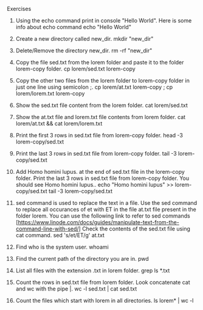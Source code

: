 Exercises
1. Using the echo command print in console "Hello World". Here is some info about echo command
echo "Hello World"


2. Create a new directory called new_dir.
mkdir "new_dir"


3. Delete/Remove the directory new_dir.
rm -rf "new_dir"


4. Copy the file sed.txt from the lorem folder and paste it to the folder lorem-copy folder.
cp lorem/sed.txt lorem-copy


5. Copy the other two files from the lorem folder to lorem-copy folder in just one line using semicolon ;.
cp lorem/at.txt lorem-copy ; cp lorem/lorem.txt lorem-copy


6. Show the sed.txt file content from the lorem folder.
cat lorem/sed.txt


7. Show the at.txt file and lorem.txt file contents from lorem folder.
cat lorem/at.txt && cat lorem/lorem.txt 


8. Print the first 3 rows in sed.txt file from lorem-copy folder.
head -3 lorem-copy/sed.txt

9. Print the last 3 rows in sed.txt file from lorem-copy folder.
tail -3 lorem-copy/sed.txt

10. Add Homo homini lupus. at the end of sed.txt file in the lorem-copy folder. Print the last 3 rows in sed.txt file from lorem-copy folder. You should see Homo homini lupus..
echo "Homo homini lupus" >> lorem-copy/sed.txt
tail -3 lorem-copy/sed.txt

11. sed command is used to replace the text in a file. Use the sed command to replace all occurances of et with ET in the file at.txt file present in the folder lorem. You can use the following link to refer to sed commands [https://www.linode.com/docs/guides/manipulate-text-from-the-command-line-with-sed/] Check the contents of the sed.txt file using cat command.
sed 's/et/ET/g' at.txt


12. Find who is the system user.
whoami

13. Find the current path of the directory you are in.
pwd

14. List all files with the extension .txt in lorem folder.
grep
ls *.txt

15. Count the rows in sed.txt file from lorem folder. Look concatenate cat and wc with the pipe |.
wc -l sed.txt | cat sed.txt

16. Count the files which start with lorem in all directories.
ls  lorem* | wc -l

